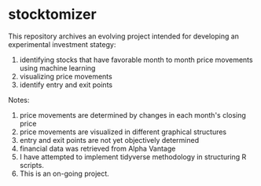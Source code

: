 # stocktomizer

This repository archives an evolving project intended for developing an experimental investment stategy: 
1) identifying stocks that have favorable month to month price movements using machine learning
2) visualizing price movements 
3) identify entry and exit points

Notes:
1) price movements are determined by changes in each month's closing price
2) price movements are visualized in different graphical structures
3) entry and exit points are not yet objectively determined 
4) financial data was retrieved from Alpha Vantage
5) I have attempted to implement tidyverse methodology in structuring R scripts.
6) This is an on-going project. 
